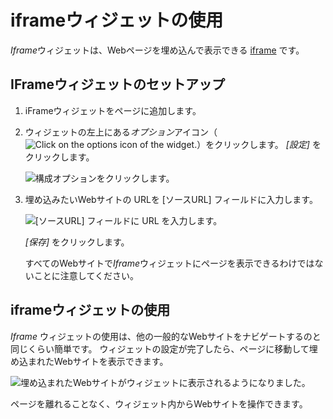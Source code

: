 # iframeウィジェットの使用

*Iframe*ウィジェットは、Webページを埋め込んで表示できる [iframe](https://www.w3schools.com/html/html_iframe.asp) です。

## IFrameウィジェットのセットアップ

1.  iFrameウィジェットをページに追加します。

2.  ウィジェットの左上にある*オプション*アイコン（![Click on the options icon of the widget.](../../images/icon-app-options.png)）をクリックします。 *[設定]* をクリックします。

    ![構成オプションをクリックします。](additional-content-display-options/iframe-widget/images/02.png)

3.  埋め込みたいWebサイトの URLを [ソースURL] フィールドに入力します。

    ![ [ソースURL] フィールドに URL を入力します。](additional-content-display-options/iframe-widget/images/03.png)

    *[保存]* をクリックします。

    すべてのWebサイトで*Iframe*ウィジェットにページを表示できるわけではないことに注意してください。

## iframeウィジェットの使用

*Iframe* ウィジェットの使用は、他の一般的なWebサイトをナビゲートするのと同じくらい簡単です。 ウィジェットの設定が完了したら、ページに移動して埋め込まれたWebサイトを表示できます。

![埋め込まれたWebサイトがウィジェットに表示されるようになりました。](additional-content-display-options/iframe-widget/images/04.png)

ページを離れることなく、ウィジェット内からWebサイトを操作できます。

